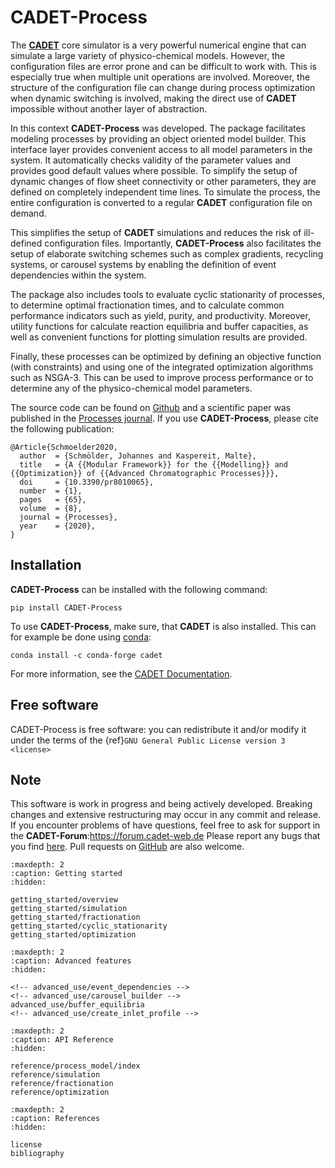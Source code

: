 # CADET-Process

The [**CADET**](https://cadet.github.io) core simulator is a very powerful numerical engine that can simulate a large variety of physico-chemical models.
However, the configuration files are error prone and can be difficult to work with.
This is especially true when multiple unit operations are involved.
Moreover, the structure of the configuration file can change during process optimization when dynamic switching is involved, making the direct use of **CADET** impossible without another layer of abstraction.

In this context **CADET-Process** was developed.
The package facilitates modeling processes by providing an object oriented model builder.
This interface layer provides convenient access to all model parameters in the system.
It automatically checks validity of the parameter values and provides good default values where possible.
To simplify the setup of dynamic changes of flow sheet connectivity or other parameters, they are defined on completely independent time lines.
To simulate the process, the entire configuration is converted to a regular **CADET** configuration file on demand.

This simplifies the setup of **CADET** simulations and reduces the risk of ill-defined configuration files.
Importantly, **CADET-Process** also facilitates the setup of elaborate switching schemes such as complex gradients, recycling systems, or carousel systems by enabling the definition of event dependencies within the system.

The package also includes tools to evaluate cyclic stationarity of processes, to determine optimal fractionation times, and to calculate common performance indicators such as yield, purity, and productivity.
Moreover, utility functions for calculate reaction equilibria and buffer capacities, as well as convenient functions for plotting simulation results are provided.

Finally, these processes can be optimized by defining an objective function (with constraints) and using one of the integrated optimization algorithms such as NSGA-3.
This can be used to improve process performance or to determine any of the physico-chemical model parameters.

The source code can be found on [Github](https://github.com/fau-advanced-separations/CADET-Process) and a scientific paper was published in the [Processes journal](https://doi.org/10.3390/pr8010065). If you use **CADET-Process**, please cite the following publication:
```
@Article{Schmoelder2020,
  author  = {Schmölder, Johannes and Kaspereit, Malte},
  title   = {A {{Modular Framework}} for the {{Modelling}} and {{Optimization}} of {{Advanced Chromatographic Processes}}},
  doi     = {10.3390/pr8010065},
  number  = {1},
  pages   = {65},
  volume  = {8},
  journal = {Processes},
  year    = {2020},
}
```

## Installation
**CADET-Process** can be installed with the following command:

```
pip install CADET-Process
```

To use **CADET-Process**, make sure, that **CADET** is also installed. 
This can for example be done using [conda](https://docs.conda.io/en/latest/):
```
conda install -c conda-forge cadet
```
For more information, see the [CADET Documentation](https://cadet.github.io/master/getting_started/installation.html).

## Free software
CADET-Process is free software: you can redistribute it and/or modify it under the terms of the {ref}`GNU General Public License version 3 <license>`

## Note
This software is work in progress and being actively developed.
Breaking changes and extensive restructuring may occur in any commit and release.
If you encounter problems of have questions, feel free to ask for support in the **CADET-Forum**:https://forum.cadet-web.de
Please report any bugs that you find [here](https://github.com/fau-advanced-separations/CADET-Process/issues).
Pull requests on [GitHub](https://github.com/fau-advanced-separations/CADET-Process) are also welcome.

```{toctree}
:maxdepth: 2
:caption: Getting started
:hidden:

getting_started/overview
getting_started/simulation
getting_started/fractionation
getting_started/cyclic_stationarity
getting_started/optimization
```

```{toctree}
:maxdepth: 2
:caption: Advanced features
:hidden:

<!-- advanced_use/event_dependencies -->
<!-- advanced_use/carousel_builder -->
advanced_use/buffer_equilibria
<!-- advanced_use/create_inlet_profile -->
```

```{toctree}
:maxdepth: 2
:caption: API Reference
:hidden:

reference/process_model/index
reference/simulation
reference/fractionation
reference/optimization
```

```{toctree}
:maxdepth: 2
:caption: References
:hidden:

license
bibliography
```
